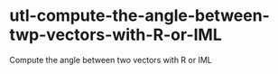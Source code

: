# utl-compute-the-angle-between-twp-vectors-with-R-or-IML
Compute the angle between two vectors with R or IML
